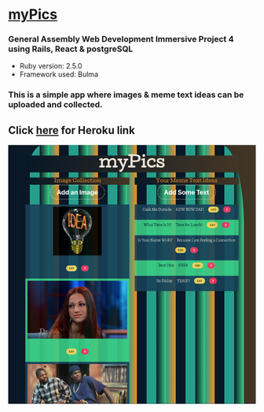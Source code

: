 # [myPics](https://mypicsga.herokuapp.com/)

### General Assembly Web Development Immersive Project 4 using Rails, React & postgreSQL

* Ruby version: 2.5.0
* Framework used: Bulma

### This is a simple app where images & meme text ideas can be uploaded and collected.


## Click [here](https://mypicsga.herokuapp.com/) for Heroku link

<p align="center">
  <img src="Project 4 Screenshot.png" width="850" title="hover text">
</p>
